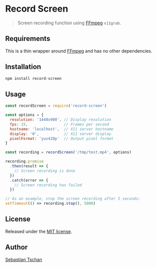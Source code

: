 # Record Screen
> Screen recording function using [FFmpeg](https://www.ffmpeg.org/) `x11grab`.

## Requirements
This is a thin wrapper around [FFmpeg](https://www.ffmpeg.org/) and has no other
dependencies.

## Installation
```sh
npm install record-screen
```

## Usage
```js
const recordScreen = require('record-screen')

const options = {
  resolution: '1440x900', // Display resolution
  fps: 15,                // Frames per second
  hostname: 'localhost',  // X11 server hostname
  display: '0',           // X11 server display
  pixelFormat: 'yuv420p'  // Output pixel format
}

const recording = recordScreen('/tmp/test.mp4', options)

recording.promise
  .then(result => {
    // Screen recording is done
  })
  .catch(error => {
    // Screen recording has failed
  })

// As an example, stop the screen recording after 5 seconds:
setTimeout(() => recording.stop(), 5000)
```

## License
Released under the [MIT license](https://opensource.org/licenses/MIT).

## Author
[Sebastian Tschan](https://blueimp.net/)
